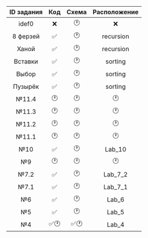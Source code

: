 | ID задания | Код | Схема | Расположение |                                                 
| :----: | :----: | :----: | :----: |
| idef0 | ❌ | 🕐 | ❌ |
| 8 ферзей | ✅ | 🕐 | recursion |
| Ханой | ✅ | 🕐 | recursion |
| Вставки | ✅ | 🕐 | sorting |
| Выбор | ✅ | 🕐 | sorting |
| Пузырёк | ✅ | 🕐 | sorting |
| №11.4 | 🕐 | 🕐 | 🕐 |
| №11.3 | 🕐 | 🕐 | 🕐 |
| №11.2 | 🕐 | 🕐 | 🕐 |
| №11.1 | 🕐 | 🕐 | 🕐 |
| №10 | ✅ | 🕐 | Lab_10 |
| №9 | 🕐 | 🕐 | 🕐 |
| №7.2 | ✅ | 🕐 | Lab_7_2 |
| №7.1 | ✅ | 🕐 | Lab_7_1 |
| №6 | ✅ | 🕐 | Lab_6 |
| №5 | ✅ | 🕐 | Lab_5 |
| №4 | ✅🕐 | ✅🕐 | Lab_4 |
